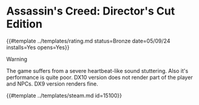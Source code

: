 # Assassin's Creed: Director's Cut Edition

{{#template ../templates/rating.md status=Bronze date=05/09/24 installs=Yes opens=Yes}}

> [!WARNING]
> The game suffers from a severe heartbeat-like sound stuttering. Also it's performance is quite poor.
> DX10 version does not render part of the player and NPCs. DX9 version renders fine.

{{#template ../templates/steam.md id=15100}}